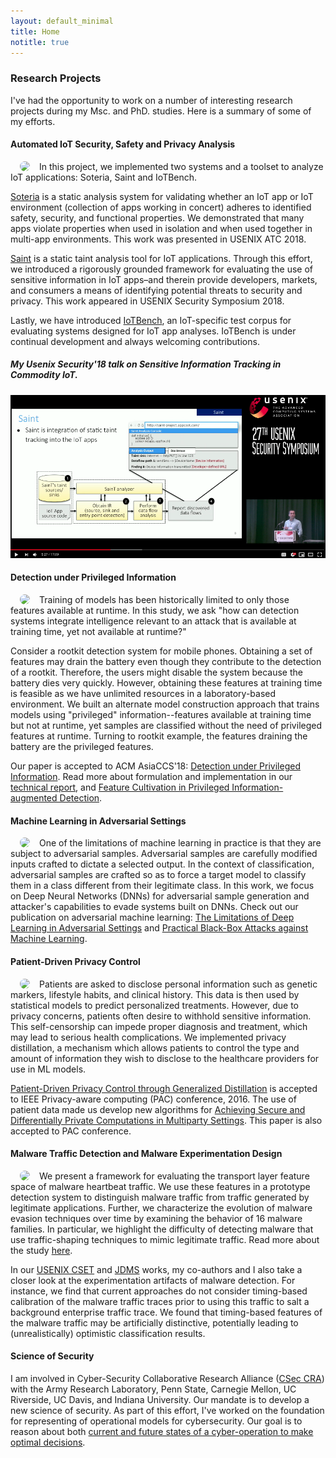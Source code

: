 ```yaml
---
layout: default_minimal
title: Home
notitle: true
---
```


### Research Projects
I've had the opportunity to work on a number of interesting research projects during my Msc. and PhD. studies. Here is a summary of some of my efforts. 

#### Automated IoT Security, Safety and Privacy Analysis

<img align="left" src="{{ site.base }}/img/saint/saint.png" style="border-radius: 15px" hspace="15"> In this project, we implemented two systems and a toolset to analyze IoT applications: Soteria, Saint and IoTBench. 

[Soteria](https://www.usenix.org/system/files/conference/atc18/atc18-celik.pdf) is a static analysis system for validating whether an IoT app or IoT environment (collection of apps working in concert) adheres to identified safety, security, and functional properties. We demonstrated that many apps violate properties when used in isolation and when used together in multi-app environments. This work was presented in USENIX ATC 2018. 

[Saint](https://www.usenix.org/system/files/conference/usenixsecurity18/sec18-celik.pdf) is a static taint analysis tool for IoT applications. Through this effort, we introduced a rigorously grounded framework for evaluating the use of sensitive information in IoT apps–and therein provide developers, markets, and consumers a means of identifying potential threats to security and privacy. This work appeared in USENIX Security Symposium 2018. 

Lastly, we have introduced [IoTBench](https://github.com/IoTBench/test-suite), an IoT-specific test corpus for evaluating systems designed for IoT app analyses. IoTBench is under continual development and always welcoming contributions.


##### My Usenix Security'18 talk on Sensitive Information Tracking in Commodity IoT.

[![Sensitive Information Tracking in Commodity IoT](/img/saint/saintTalk.png)](https://www.youtube.com/watch?v=ggsoDoOBdTo "Sensitive Information Tracking in Commodity IoT")


#### Detection under Privileged Information
<img align="left" src="{{ site.base }}/img/privileged/forensic-detection.png" style="border-radius: 15px" hspace="15">  Training of models has been historically limited to only those features available at runtime. In this study, we ask "how can detection systems integrate intelligence relevant to an attack that is available at training time, yet not available at runtime?" 

Consider a rootkit detection system for mobile phones. Obtaining a set of features may drain the battery even though they contribute to the detection of a rootkit. Therefore, the users might disable the system because the battery dies very quickly. However, obtaining these features at training time is feasible as we have unlimited resources in a laboratory-based environment. We built an alternate model construction approach that trains models using "privileged" information--features available at training time but not at runtime, yet samples are classified without the need of privileged features at runtime. Turning to rootkit example, the features draining the battery are the privileged features. 

Our paper is accepted to ACM AsiaCCS'18: [Detection under Privileged Information](https://arxiv.org/pdf/1603.09638v4.pdf). Read more about formulation and implementation in our [technical report](http://www.cse.psu.edu/~zbc102/files/svm_plus_technical_report_15.pdf), and [Feature Cultivation in Privileged Information-augmented Detection](https://beerkay.github.io/papers/Celik17_CODASPY_IWSPA.pdf). 

#### Machine Learning in Adversarial Settings
<img align="left" src="{{ site.base }}/img/adversarial/dnn-sm.png" style="border-radius: 15px" hspace="15"> One of the limitations of machine learning in practice is that they are subject to adversarial samples. Adversarial samples are carefully modified inputs crafted to dictate a selected output. In the context of classification, adversarial samples are crafted so as to force a target model to classify them in a class different from their legitimate class. In this work, we focus on Deep Neural Networks (DNNs) for adversarial sample generation and attacker's capabilities to evade systems built on DNNs. Check out our publication on adversarial machine learning: [The Limitations of Deep Learning in Adversarial Settings](https://arxiv.org/pdf/1511.07528.pdf) and [Practical Black-Box Attacks against Machine Learning](https://arxiv.org/pdf/1602.02697.pdf).

#### Patient-Driven Privacy Control 
<img align="left" src="{{ site.base }}/img/patient-privacy/problem.png" style="border-radius: 15px" hspace="15"> Patients are asked to disclose personal information such as genetic markers, lifestyle habits, and clinical history. This data is then used by statistical models to predict personalized treatments. However, due to privacy concerns, patients often desire to withhold sensitive information. This self-censorship can impede proper diagnosis and treatment, which may lead to serious health complications. We implemented privacy distillation, a mechanism which allows patients to control the type and amount of information they wish to disclose to the healthcare providers for use in ML models. 

[Patient-Driven Privacy Control through Generalized Distillation](https://arxiv.org/pdf/1611.08648v1.pdf) is accepted to IEEE Privacy-aware computing (PAC) conference, 2016. The use of patient data made us develop new algorithms for [Achieving Secure and Differentially Private Computations in Multiparty Settings](https://arxiv.org/pdf/1702.08342.pdf). This paper is also accepted to PAC conference.

#### Malware Traffic Detection and Malware Experimentation Design
<img align="left" src="{{ site.base }}/img/malware/malware-pca2.png" style="border-radius: 15px" hspace="15"> We present a framework for evaluating the transport layer feature space of malware heartbeat traffic. We use these features in a prototype detection system to distinguish malware traffic from traffic generated by legitimate applications. Further, we characterize the evolution of malware evasion techniques over time by examining the behavior of 16 malware families. In particular, we highlight the difficulty of detecting malware that use traffic-shaping techniques to mimic legitimate traffic. Read more about the study [here](https://beerkay.github.io/papers/Celik15_Milcom.pdf).

In our [USENIX CSET](https://beerkay.github.io/papers/Celik11_CSET.pdf) and [JDMS](https://beerkay.github.io/papers/Celik17_JDMS.pdf) works, my co-authors and I also take a closer look at the experimentation artifacts of malware detection. For instance, we find that current approaches do not consider timing-based calibration of the malware traffic traces prior to using this traffic to salt a background enterprise traffic trace. We found that timing-based features of the malware traffic may be artificially distinctive, potentially leading to (unrealistically) optimistic classification results.

#### Science of Security
I am involved in Cyber-Security Collaborative Research Alliance ([CSec CRA](http://cra.psu.edu/)) with the Army Research Laboratory, Penn State, Carnegie Mellon, UC Riverside, UC Davis, and Indiana University. Our mandate is to develop a new science of security. As part of this effort, I've worked on the foundation for representing of operational models for cybersecurity. Our goal is to reason about both [current and future states of a cyber-operation to make optimal decisions](http://wwwusers.di.uniroma1.it/~novella/myhome/Home_Page_di_Novella_Bartolini/milcom_2016.pdf).
